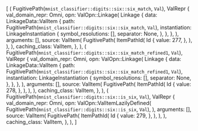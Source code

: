 [
    (
        FugitivePath(`mnist_classifier::digits::six::six_match`, `Val`),
        ValRepr {
            val_domain_repr: Omni,
            opn: ValOpn::Linkage(
                Linkage {
                    data: LinkageData::ValItem {
                        path: FugitivePath(`mnist_classifier::digits::six::six_match`, `Val`),
                        instantiation: LinkageInstantiation {
                            symbol_resolutions: [],
                            separator: None,
                        },
                    },
                },
            ),
            arguments: [],
            source: ValItem(
                FugitivePath(
                    ItemPathId(
                        Id {
                            value: 277,
                        },
                    ),
                ),
            ),
            caching_class: ValItem,
        },
    ),
    (
        FugitivePath(`mnist_classifier::digits::six::six_match_refined1`, `Val`),
        ValRepr {
            val_domain_repr: Omni,
            opn: ValOpn::Linkage(
                Linkage {
                    data: LinkageData::ValItem {
                        path: FugitivePath(`mnist_classifier::digits::six::six_match_refined1`, `Val`),
                        instantiation: LinkageInstantiation {
                            symbol_resolutions: [],
                            separator: None,
                        },
                    },
                },
            ),
            arguments: [],
            source: ValItem(
                FugitivePath(
                    ItemPathId(
                        Id {
                            value: 278,
                        },
                    ),
                ),
            ),
            caching_class: ValItem,
        },
    ),
    (
        FugitivePath(`mnist_classifier::digits::six::is_six`, `Val`),
        ValRepr {
            val_domain_repr: Omni,
            opn: ValOpn::ValItemLazilyDefined(
                FugitivePath(`mnist_classifier::digits::six::is_six`, `Val`),
            ),
            arguments: [],
            source: ValItem(
                FugitivePath(
                    ItemPathId(
                        Id {
                            value: 279,
                        },
                    ),
                ),
            ),
            caching_class: ValItem,
        },
    ),
]